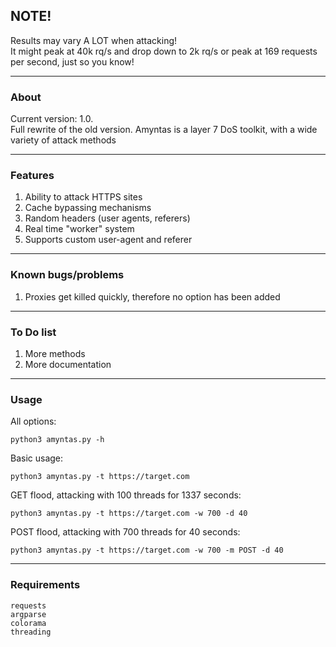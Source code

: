 ## NOTE!
Results may vary A LOT when attacking! <br>
It might peak at 40k rq/s and drop down to 2k rq/s or peak at 169 requests per second, just so you know!

--- 

### About
Current version: 1.0.<br>
Full rewrite of the old version.
Amyntas is a layer 7 DoS toolkit, with a wide variety of attack methods

---

### Features
1. Ability to attack HTTPS sites
2. Cache bypassing mechanisms
3. Random headers (user agents, referers)
4. Real time "worker" system
5. Supports custom user-agent and referer

---

### Known bugs/problems
1. Proxies get killed quickly, therefore no option has been added

---

### To Do list
1. More methods
2. More documentation

---

### Usage
All options:
```
python3 amyntas.py -h
```

Basic usage:
```
python3 amyntas.py -t https://target.com
```

GET flood, attacking with 100 threads for 1337 seconds:
```
python3 amyntas.py -t https://target.com -w 700 -d 40
```

POST flood, attacking with 700 threads for 40 seconds:
```
python3 amyntas.py -t https://target.com -w 700 -m POST -d 40
```

---

### Requirements

```
requests
argparse
colorama
threading
```